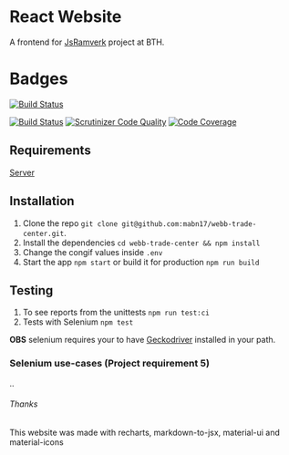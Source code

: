 # React Website
A frontend for [JsRamverk](https://jsramverk.me) project at BTH.

# Badges
[![Build Status](https://travis-ci.org/mabn17/webb-trade-center.svg?branch=master)](https://travis-ci.org/mabn17/webb-trade-center)

[![Build Status](https://scrutinizer-ci.com/g/mabn17/webb-trade-center/badges/build.png?b=master)](https://scrutinizer-ci.com/g/mabn17/webb-trade-center/build-status/master) [![Scrutinizer Code Quality](https://scrutinizer-ci.com/g/mabn17/webb-trade-center/badges/quality-score.png?b=master)](https://scrutinizer-ci.com/g/mabn17/webb-trade-center/?branch=master) [![Code Coverage](https://scrutinizer-ci.com/g/mabn17/webb-trade-center/badges/coverage.png?b=master)](https://scrutinizer-ci.com/g/mabn17/webb-trade-center/?branch=master)

## Requirements
[Server](https://github.com/mabn17/server-webb-trade-center)

## Installation
1. Clone the repo `git clone git@github.com:mabn17/webb-trade-center.git`.
2. Install the dependencies `cd webb-trade-center && npm install`
3. Change the congif values inside `.env`
3. Start the app `npm start` or build it for production `npm run build`

## Testing
1. To see reports from the unittests `npm run test:ci`
2. Tests with Selenium `npm test`

**OBS** selenium requires your to have [Geckodriver](https://github.com/mozilla/geckodriver/releases) installed in your path.

### Selenium use-cases (Project requirement 5)
..


###### Thanks
This website was made with recharts, markdown-to-jsx, material-ui and material-icons
